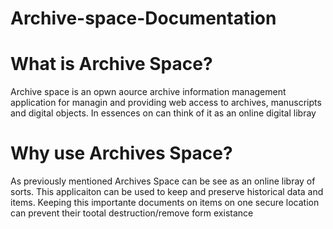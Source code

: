 # Archive-space-Documentation
# What is Archive Space?
Archive space is an opwn aource archive information management application for managin and providing web access to archives, manuscripts and digital objects.
In essences on can think of it as an online digital libray

# Why use Archives Space?
As previously mentioned Archives Space can be see as an online libray of sorts. This applicaiton can be used to keep and preserve historical data and items. Keeping this importante documents on items on one secure location can prevent their tootal destruction/remove form existance